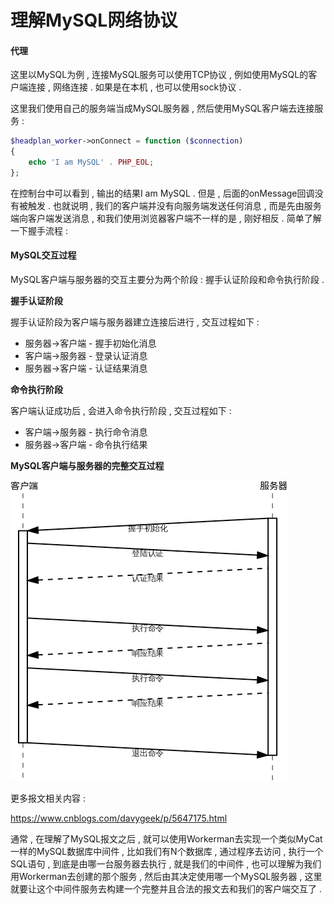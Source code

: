 # 理解MySQL网络协议

#### 代理

这里以MySQL为例 , 连接MySQL服务可以使用TCP协议 , 例如使用MySQL的客户端连接 , 网络连接 . 如果是在本机 , 也可以使用sock协议 .

这里我们使用自己的服务端当成MySQL服务器 , 然后使用MySQL客户端去连接服务 :

```php
$headplan_worker->onConnect = function ($connection)
{
    echo 'I am MySQL' . PHP_EOL;
};
```

在控制台中可以看到 , 输出的结果I am MySQL . 但是 , 后面的onMessage回调没有被触发 . 也就说明 , 我们的客户端并没有向服务端发送任何消息 , 而是先由服务端向客户端发送消息 , 和我们使用浏览器客户端不一样的是 , 刚好相反 . 简单了解一下握手流程 :

#### **MySQL交互过程**

MySQL客户端与服务器的交互主要分为两个阶段 : 握手认证阶段和命令执行阶段 .

**握手认证阶段**

握手认证阶段为客户端与服务器建立连接后进行 , 交互过程如下 :

* 服务器-&gt;客户端 - 握手初始化消息
* 客户端-&gt;服务器 - 登录认证消息
* 服务器-&gt;客户端 - 认证结果消息

**命令执行阶段**

客户端认证成功后 , 会进入命令执行阶段 , 交互过程如下 :

* 客户端-&gt;服务器 - 执行命令消息
* 服务器-&gt;客户端 - 命令执行结果

**MySQL客户端与服务器的完整交互过程**

![](/assets/mysql_jiaohu.png)

更多报文相关内容 : 

https://www.cnblogs.com/davygeek/p/5647175.html

通常 , 在理解了MySQL报文之后 , 就可以使用Workerman去实现一个类似MyCat一样的MySQL数据库中间件 , 比如我们有N个数据库 , 通过程序去访问 , 执行一个SQL语句 , 到底是由哪一台服务器去执行 ,  就是我们的中间件 , 也可以理解为我们用Workerman去创建的那个服务 , 然后由其决定使用哪一个MySQL服务器 , 这里就要让这个中间件服务去构建一个完整并且合法的报文去和我们的客户端交互了 . 



